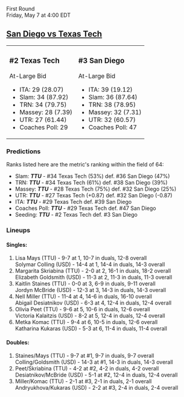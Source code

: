 First Round  
Friday, May 7 at 4:00 EDT
## [San Diego vs Texas Tech](https://www.ncaa.com/game/5833661) 

<table><tr><td>  

### #2 Texas Tech  

At-Large Bid  
- ITA: 29 (28.07)  
- Slam: 34 (87.92)  
- TRN: 34 (79.75)  
- Massey: 28 (7.39)  
- UTR: 27 (61.44)  
- Coaches Poll: 29  

</td><td>  

### #3 San Diego  

At-Large Bid  
- ITA: 39 (19.12)  
- Slam: 36 (87.64)  
- TRN: 38 (78.95)  
- Massey: 32 (7.31)  
- UTR: 32 (60.57)  
- Coaches Poll: 47  

</td></tr></table>  

 ### Predictions  

Ranks listed here are the metric's ranking within the field of 64:  
- Slam: ***TTU*** - #34 Texas Tech (53%) def. #36 San Diego (47%)  
- TRN: ***TTU*** - #34 Texas Tech (61%) def. #38 San Diego (39%)  
- Massey: ***TTU*** - #28 Texas Tech (75%) def. #32 San Diego (25%)  
- UTR: ***TTU*** - #27 Texas Tech (+0.87) def. #32 San Diego (-0.87)  
- ITA: ***TTU*** - #29 Texas Tech def. #39 San Diego  
- Coaches Poll: ***TTU*** - #29 Texas Tech def. #47 San Diego  
- Seeding: ***TTU*** - #2 Texas Tech def. #3 San Diego  

 ### Lineups  

 #### Singles:  
1. Lisa Mays (TTU) - 9-7 at 1, 10-7 in duals, 12-8 overall  
  Solymar Colling (USD) - 14-4 at 1, 14-4 in duals, 14-3 overall
2. Margarita Skriabina (TTU) - 2-0 at 2, 16-1 in duals, 18-2 overall  
  Elizabeth Goldsmith (USD) - 11-3 at 2, 11-3 in duals, 11-3 overall
3. Kaitlin Staines (TTU) - 0-0 at 3, 6-9 in duals, 9-11 overall  
  Jordyn McBride (USD) - 12-3 at 3, 14-3 in duals, 14-3 overall
4. Nell Miller (TTU) - 11-4 at 4, 14-6 in duals, 16-10 overall  
  Abigail Desiatnikov (USD) - 6-3 at 4, 12-4 in duals, 12-4 overall
5. Olivia Peet (TTU) - 9-6 at 5, 10-6 in duals, 12-6 overall  
  Victoria Kalaitzis (USD) - 8-2 at 5, 12-4 in duals, 12-4 overall
6. Metka Komac (TTU) - 9-4 at 6, 10-5 in duals, 12-6 overall  
  Katharina Kukaras (USD) - 5-3 at 6, 11-4 in duals, 11-4 overall

 #### Doubles:  
1. Staines/Mays (TTU) - 9-7 at #1, 9-7 in duals, 9-7 overall  
  Colling/Goldsmith (USD) - 14-3 at #1, 14-3 in duals, 14-3 overall
2. Peet/Skriabina (TTU) - 4-2 at #2, 4-2 in duals, 4-2 overall  
  Desiatnikov/McBride (USD) - 5-1 at #2, 12-4 in duals, 12-4 overall
3. Miller/Komac (TTU) - 2-1 at #3, 2-1 in duals, 2-1 overall  
  Andryukhova/Kukaras (USD) - 2-2 at #3, 2-4 in duals, 2-4 overall